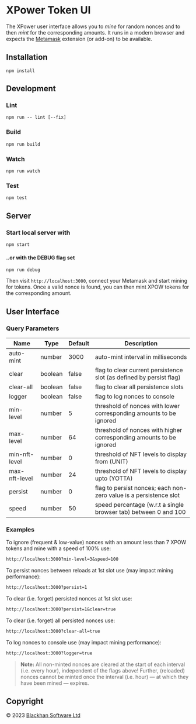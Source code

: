 # XPower Token UI

The XPower user interface allows you to *mine* for random nonces and to then *mint* for the corresponding amounts. It runs in a modern browser and expects the [Metamask] extension (or add-on) to be available.

[Metamask]: https://metamask.io/

## Installation

```shell
npm install
```

## Development

### Lint

```shell
npm run -- lint [--fix]
```

### Build

```shell
npm run build
```

### Watch

```shell
npm run watch
```

### Test

```shell
npm test
```

## Server

### Start local server with

```shell
npm start
```

#### ..or with the DEBUG flag set

```shell
npm run debug
```

Then visit `http://localhost:3000`, connect your Metamask and start mining for tokens. Once a valid nonce is found, you can then mint XPOW tokens for the corresponding amount.

## User Interface

### Query Parameters

Name | Type | Default | Description
-----|------|---------|------------
auto-mint | number | 3000 | auto-mint interval in milliseconds
clear | boolean | false | flag to clear current persistence slot (as defined by persist flag)
clear-all | boolean | false | flag to clear all persistence slots
logger | boolean | false | flag to log nonces to console
min-level | number | 5 | threshold of nonces with lower corresponding amounts to be ignored
max-level | number | 64 | threshold of nonces with higher corresponding amounts to be ignored
min-nft-level | number | 0 | threshold of NFT levels to display from (UNIT)
max-nft-level | number | 24 | threshold of NFT levels to display upto (YOTTA)
persist | number | 0 | flag to persist nonces; each non-zero value is a persistence slot
speed | number | 50 | speed percentage (w.r.t a single browser tab) between 0 and 100

### Examples

To ignore (frequent & low-value) nonces with an amount less than 7 XPOW tokens and mine with a speed of 100% use:

```txt
http://localhost:3000?min-level=3&speed=100
```

To persist nonces between reloads at 1st slot use (may impact mining performance):

```txt
http://localhost:3000?persist=1
```

To clear (i.e. forget) persisted nonces at 1st slot use:

```txt
http://localhost:3000?persist=1&clear=true
```

To clear (i.e. forget) all persisted nonces use:

```txt
http://localhost:3000?clear-all=true
```

To log nonces to console use (may impact mining performance):

```txt
http://localhost:3000?logger=true
```

> **Note:** All non-minted nonces are cleared at the start of each interval (i.e. every hour), independent of the flags above! Further, (reloaded) nonces cannot be minted once the interval (i.e. hour) &mdash; at which they have been mined &mdash; expires.

## Copyright

 © 2023 [Blackhan Software Ltd](https://www.linkedin.com/company/blackhan)
